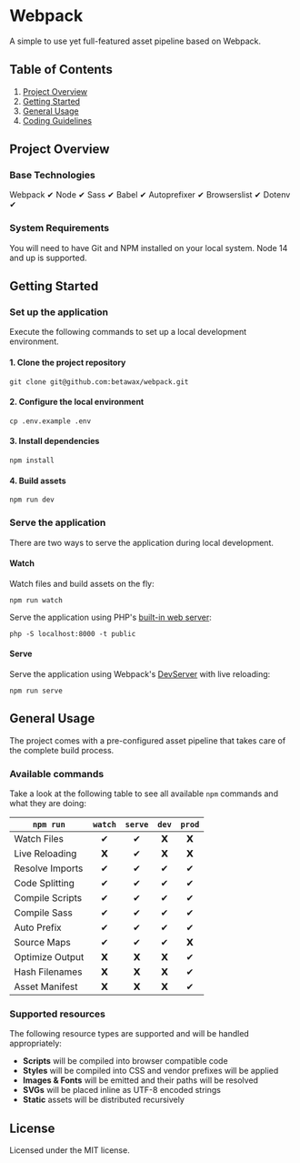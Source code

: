 # Webpack

A simple to use yet full-featured asset pipeline based on Webpack.

## Table of Contents

1. [Project Overview](#project-overview)
2. [Getting Started](#getting-started)
3. [General Usage](#general-usage)
4. [Coding Guidelines](#coding-guidelines)

## Project Overview

### Base Technologies

Webpack ✔︎ Node ✔︎ Sass ✔︎ Babel ✔︎ Autoprefixer ✔︎ Browserslist ✔︎ Dotenv ✔︎

### System Requirements

You will need to have Git and NPM installed on your local system. Node 14 and up is supported.

## Getting Started

### Set up the application

Execute the following commands to set up a local development environment.

#### 1. Clone the project repository

```
git clone git@github.com:betawax/webpack.git
```

#### 2. Configure the local environment

```
cp .env.example .env
```

#### 3. Install dependencies

```
npm install
```

#### 4. Build assets

```
npm run dev
```

### Serve the application

There are two ways to serve the application during local development.

#### Watch

Watch files and build assets on the fly:

```
npm run watch
```

Serve the application using PHP's [built-in web server](https://www.php.net/manual/en/features.commandline.webserver.php):

```
php -S localhost:8000 -t public
```

#### Serve

Serve the application using Webpack's [DevServer](https://webpack.js.org/configuration/dev-server/) with live reloading:

```
npm run serve
```

## General Usage

The project comes with a pre-configured asset pipeline that takes care of the complete build process.

### Available commands

Take a look at the following table to see all available `npm` commands and what they are doing:

| `npm run`       | `watch` | `serve` | `dev` | `prod` |
| --------------- | :-----: | :-----: | :---: | :----: |
| Watch Files     | ✔︎ | ✔︎ | 𝗫 | 𝗫 |
| Live Reloading  | 𝗫 | ✔︎ | 𝗫 | 𝗫 |
| Resolve Imports | ✔︎ | ✔︎ | ✔︎ | ✔︎ |
| Code Splitting  | ✔︎ | ✔︎ | ✔︎ | ✔︎ |
| Compile Scripts | ✔︎ | ✔︎ | ✔︎ | ✔︎ |
| Compile Sass    | ✔︎ | ✔︎ | ✔︎ | ✔︎ |
| Auto Prefix     | ✔︎ | ✔︎ | ✔︎ | ✔︎ |
| Source Maps     | ✔︎ | ✔︎ | ✔︎ | 𝗫 |
| Optimize Output | 𝗫 | 𝗫 | 𝗫 | ✔︎ |
| Hash Filenames  | 𝗫 | 𝗫 | 𝗫 | ✔︎ |
| Asset Manifest  | 𝗫 | 𝗫 | 𝗫 | ✔︎ |

### Supported resources

The following resource types are supported and will be handled appropriately:

- **Scripts** will be compiled into browser compatible code
- **Styles** will be compiled into CSS and vendor prefixes will be applied
- **Images & Fonts** will be emitted and their paths will be resolved
- **SVGs** will be placed inline as UTF-8 encoded strings
- **Static** assets will be distributed recursively

## License

Licensed under the MIT license.

